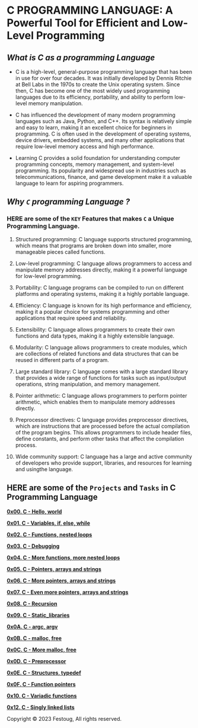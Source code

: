 # **C PROGRAMMING LANGUAGE: A Powerful Tool for Efficient and Low-Level Programming**

## *What is C as a programming Language*

* C is a high-level, general-purpose programming language that has been in use for over four decades. It was initially developed by Dennis Ritchie at Bell Labs in the 1970s to create the Unix operating system. Since then, C has become one of the most widely used programming languages due to its efficiency, portability, and ability to perform low-level memory manipulation.

* C has influenced the development of many modern programming languages such as Java, Python, and C++. Its syntax is relatively simple and easy to learn, making it an excellent choice for beginners in programming. C is often used in the development of operating systems, device drivers, embedded systems, and many other applications that require low-level memory access and high performance.

* Learning C provides a solid foundation for understanding computer programming concepts, memory management, and system-level programming. Its popularity and widespread use in industries such as telecommunications, finance, and game development make it a valuable language to learn for aspiring programmers.

## ***Why `C` programming Language ?***

### HERE are some of the `KEY` Features that makes `C` a Unique Programming Language.

1. Structured programming: C language supports structured programming, which means that programs are broken down into smaller, more manageable pieces called functions.

2. Low-level programming: C language allows programmers to access and manipulate memory addresses directly, making it a powerful language for low-level programming.

3. Portability: C language programs can be compiled to run on different platforms and operating systems, making it a highly portable language.

4. Efficiency: C language is known for its high performance and efficiency, making it a popular choice for systems programming and other applications that require speed and reliability.

5. Extensibility: C language allows programmers to create their own functions and data types, making it a highly extensible language.

6. Modularity: C language allows programmers to create modules, which are collections of related functions and data structures that can be reused in different parts of a program.

7. Large standard library: C language comes with a large standard library that provides a wide range of functions for tasks such as input/output operations, string manipulation, and memory management.

8. Pointer arithmetic: C language allows programmers to perform pointer arithmetic, which enables them to manipulate memory addresses directly.

9. Preprocessor directives: C language provides preprocessor directives, which are instructions that are processed before the actual compilation of the program begins. This allows programmers to include header files, define constants, and perform other tasks that affect the compilation process.

10. Wide community support: C language has a large and active community of developers who provide support, libraries, and resources for learning and usingthe language.

## **HERE are some of the `Projects` and `Tasks` in C Programming Language**

**[0x00. C - Hello, world](https://github.com/Festo1/alx-low_level_programming/tree/master/0x00-hello_world)**

**[0x01. C - Variables, if, else, while](https://github.com/Festo1/alx-low_level_programming/tree/master/0x01-variables_if_else_while)**

**[0x02. C - Functions, nested loops](https://github.com/Festo1/alx-low_level_programming/tree/master/0x02-functions_nested_loops)**

**[0x03. C - Debugging](https://github.com/Festo1/alx-low_level_programming/tree/master/0x03-debugging)**

**[0x04. C - More functions, more nested loops](https://github.com/Festo1/alx-low_level_programming/tree/master/0x04-more_functions_nested_loops)**

**[0x05. C - Pointers, arrays and strings](https://github.com/Festo1/alx-low_level_programming/tree/master/0x05-pointers_arrays_strings)**

**[0x06. C - More pointers, arrays and strings](https://github.com/Festo1/alx-low_level_programming/tree/master/0x06-more_pointers_arrays_strings)**

**[0x07. C - Even more pointers, arrays and strings](https://github.com/Festo1/alx-low_level_programming/tree/master/0x07-pointers_arrays_strings)**

**[0x08. C - Recursion](https://github.com/Festo1/alx-low_level_programming/tree/master/0x08-recursion)**

**[0x09. C - Static_libraries](https://github.com/Festo1/alx-low_level_programming/tree/master/0x09-static_libraries)**

**[0x0A. C - argc, argv](https://github.com/Festo1/alx-low_level_programming/tree/master/0x0A-argc_argv)**

**[0x0B. C - malloc, free](https://github.com/Festo1/alx-low_level_programming/tree/master/0x0B-malloc_free)**

**[0x0C. C - More malloc, free](https://github.com/Festo1/alx-low_level_programming/tree/master/0x0C-more_malloc_free)**

**[0x0D. C - Preprocessor](https://github.com/Festo1/alx-low_level_programming/tree/master/0x0D-preprocessor)**

**[0x0E. C - Structures, typedef](https://github.com/Festo1/alx-low_level_programming/tree/master/0x0E-structures_typedef)**

**[0x0F. C - Function pointers](https://github.com/Festo1/alx-low_level_programming/tree/master/0x0F-function_pointers)**

**[0x10. C - Variadic functions](https://github.com/Festo1/alx-low_level_programming/tree/master/0x10-variadic_functions)**

**[0x12. C - Singly linked lists](https://github.com/Festo1/alx-low_level_programming/tree/master/0x12-singly_linked_lists)**

   Copyright &copy; 2023 Festoug, All rights reserved.
